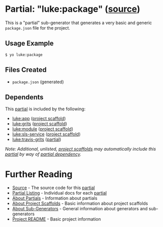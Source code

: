 # Partial: "luke:package" ([source](../../generators/package/index.js))

This is a "partial" sub-generator that generates a very basic and generic
`package.json` file for the project.

## Usage Example

```
$ yo luke:package
```


## Files Created

* `package.json` (generated)


## Dependents

This [partial](../partials.md) is included by the following:

* [luke:app](../project-scaffolds/app.md) ([project scaffold](../project-scaffolds.md))
* [luke:grits](../project-scaffolds/grits.md) ([project scaffold](../project-scaffolds.md))
* [luke:module](../project-scaffolds/module.md) ([project scaffold](../project-scaffolds.md))
* [luke:sls-service](../project-scaffolds/sls-service.md) ([project scaffold](../project-scaffolds.md))
* [luke:travis-grits](./travis-grits.md) ([partial](../partials.md))

_Note: Additional, unlisted, [project scaffolds](../project-scaffolds.md) may
automatically include this [partial](../partials.md) by way of
[partial dependency](../partials.md#partial-dependency)._


# Further Reading

* [Source](../../generators/package/index.js) - The source code for this [partial](../partials.md)
* [Partial Listing](./) - Individual docs for each [partial](../partials.md)
* [About Partials](../partials.md) - Information about partials
* [About Project Scaffolds](../project-scaffolds.md) - Basic information about project scaffolds
* [About Sub-Generators](../generators.md) - General information about generators and sub-generators
* [Project README](../README.md) - Basic project information
